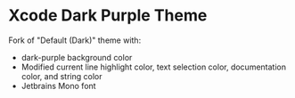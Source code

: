# Xcode Dark Purple Theme
Fork of "Default (Dark)" theme with:

* dark-purple background color
* Modified current line highlight color, text selection color, documentation color, and string color
* Jetbrains Mono font
